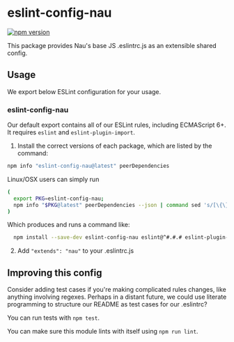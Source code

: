 # eslint-config-nau

[![npm version](https://badge.fury.io/js/eslint-config-nau.svg)](https://badge.fury.io/js/eslint-config-nau.svg)

This package provides Nau's base JS .eslintrc.js as an extensible shared config.

## Usage

We export below ESLint configuration for your usage.

### eslint-config-nau

Our default export contains all of our ESLint rules, including ECMAScript 6+. It requires `eslint` and `eslint-plugin-import`.

1. Install the correct versions of each package, which are listed by the command:

  ```sh
  npm info "eslint-config-nau@latest" peerDependencies
  ```

  Linux/OSX users can simply run
  ```sh
  (
    export PKG=eslint-config-nau;
    npm info "$PKG@latest" peerDependencies --json | command sed 's/[\{\},]//g ; s/: /@/g' | xargs npm install --save-dev "$PKG@latest"
  )
  ```

  Which produces and runs a command like:

  ```sh
    npm install --save-dev eslint-config-nau eslint@^#.#.# eslint-plugin-import@^#.#.#
  ```

2. Add `"extends": "nau"` to your .eslintrc.js


## Improving this config

Consider adding test cases if you're making complicated rules changes, like anything involving regexes. Perhaps in a distant future, we could use literate programming to structure our README as test cases for our .eslintrc?

You can run tests with `npm test`.

You can make sure this module lints with itself using `npm run lint`.
